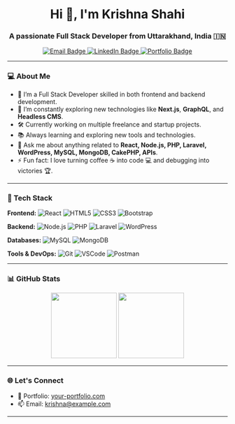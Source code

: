 <h1 align="center">Hi 👋, I'm Krishna Shahi</h1>
<h3 align="center">A passionate Full Stack Developer from Uttarakhand, India 🇮🇳</h3>

<p align="center">
  <a href="mailto:kshahi488@gmail.com">
    <img src="https://img.shields.io/badge/Email-D14836?style=for-the-badge&logo=gmail&logoColor=white" alt="Email Badge" />
  </a>
  <a href="https://linkedin.com/in/yourlinkedin" target="_blank">
    <img src="https://img.shields.io/badge/LinkedIn-%230077B5.svg?style=for-the-badge&logo=linkedin&logoColor=white" alt="LinkedIn Badge" />
  </a>
  <a href="https://your-portfolio.com" target="_blank">
    <img src="https://img.shields.io/badge/Portfolio-%23000000.svg?style=for-the-badge&logo=firefox&logoColor=white" alt="Portfolio Badge" />
  </a>
</p>

---

### 💻 About Me

- 🌟 I’m a Full Stack Developer skilled in both frontend and backend development.
- 🌱 I’m constantly exploring new technologies like **Next.js**, **GraphQL**, and **Headless CMS**.
- 🛠️ Currently working on multiple freelance and startup projects.
- 📚 Always learning and exploring new tools and technologies.
- 💬 Ask me about anything related to **React, Node.js, PHP, Laravel, WordPress, MySQL, MongoDB, CakePHP, APIs**.
- ⚡ Fun fact: I love turning coffee ☕ into code 💻 and debugging into victories 🏆.

---

### 🧰 Tech Stack

**Frontend:**
![React](https://img.shields.io/badge/-React-61DAFB?logo=react&logoColor=white&style=flat-square)
![HTML5](https://img.shields.io/badge/-HTML5-E34F26?logo=html5&logoColor=white&style=flat-square)
![CSS3](https://img.shields.io/badge/-CSS3-1572B6?logo=css3&logoColor=white&style=flat-square)
![Bootstrap](https://img.shields.io/badge/-Bootstrap-563D7C?logo=bootstrap&logoColor=white&style=flat-square)

**Backend:**
![Node.js](https://img.shields.io/badge/-Node.js-339933?logo=node.js&logoColor=white&style=flat-square)
![PHP](https://img.shields.io/badge/-PHP-777BB4?logo=php&logoColor=white&style=flat-square)
![Laravel](https://img.shields.io/badge/-Laravel-FF2D20?logo=laravel&logoColor=white&style=flat-square)
![WordPress](https://img.shields.io/badge/-WordPress-21759B?logo=wordpress&logoColor=white&style=flat-square)

**Databases:**
![MySQL](https://img.shields.io/badge/-MySQL-4479A1?logo=mysql&logoColor=white&style=flat-square)
![MongoDB](https://img.shields.io/badge/-MongoDB-47A248?logo=mongodb&logoColor=white&style=flat-square)

**Tools & DevOps:**
![Git](https://img.shields.io/badge/-Git-F05032?logo=git&logoColor=white&style=flat-square)
![VSCode](https://img.shields.io/badge/-VSCode-007ACC?logo=visual-studio-code&logoColor=white&style=flat-square)
![Postman](https://img.shields.io/badge/-Postman-FF6C37?logo=postman&logoColor=white&style=flat-square)

---

### 📊 GitHub Stats

<p align="center">
  <img src="https://github-readme-stats.vercel.app/api?username=krishnashahi&show_icons=true&theme=tokyonight" height="150" />
  <img src="https://github-readme-stats.vercel.app/api/top-langs/?username=krishnashahi&layout=compact&theme=tokyonight" height="150" />
</p>

---

### 🌐 Let's Connect

- 💼 Portfolio: [your-portfolio.com](https://github-account-lookup.vercel.app/)
- 📫 Email: [krishna@example.com](mailto:ksahahi488@gmail.com)

---
